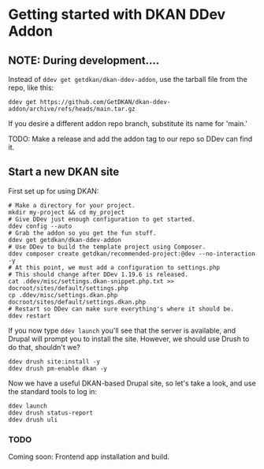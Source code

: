 # Getting started with DKAN DDev Addon

## NOTE: During development....

Instead of `ddev get getdkan/dkan-ddev-addon`, use the tarball file from the repo, like this:

    ddev get https://github.com/GetDKAN/dkan-ddev-addon/archive/refs/heads/main.tar.gz

If you desire a different addon repo branch, substitute its name for 'main.'

TODO: Make a release and add the addon tag to our repo so DDev can find it.

## Start a new DKAN site

First set up for using DKAN:

    # Make a directory for your project.
    mkdir my-project && cd my_project
    # Give DDev just enough configuration to get started.
    ddev config --auto
    # Grab the addon so you get the fun stuff.
    ddev get getdkan/dkan-ddev-addon
    # Use DDev to build the template project using Composer.
    ddev composer create getdkan/recommended-project:@dev --no-interaction -y
    # At this point, we must add a configuration to settings.php
    # This should change after DDev 1.19.6 is released.
    cat .ddev/misc/settings.dkan-snippet.php.txt >> docroot/sites/default/settings.php
    cp .ddev/misc/settings.dkan.php docroot/sites/default/settings.dkan.php
    # Restart so DDev can make sure everything's where it should be.
    ddev restart

If you now type `ddev launch` you'll see that the server is available, and Drupal
will prompt you to install the site. However, we should use Drush to do that,
shouldn't we?

    ddev drush site:install -y
    ddev drush pm-enable dkan -y

Now we have a useful DKAN-based Drupal site, so let's take a look, and use the
standard tools to log in:

    ddev launch
    ddev drush status-report
    ddev drush uli

### TODO

Coming soon: Frontend app installation and build.
